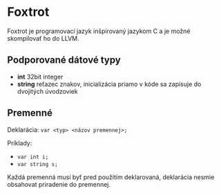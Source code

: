 Foxtrot
=============

Foxtrot je programovací jazyk inšpirovaný jazykom C a je možné skompilovať ho do LLVM.

Podporované dátové typy
-------------
* **int** 32bit integer
* **string** reťazec znakov, inicializácia priamo v kóde sa zapisuje do dvojitých úvodzoviek


Premenné
-------------

Deklarácia:
`var <typ> <názov premennej>;`

Príklady:
* `var int i;`
* `var string s;`

Každá premenná musí byť pred použítím deklarovaná, deklarácia nesmie obsahovat priradenie
do premennej.
